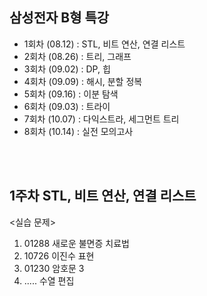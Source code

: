 ## 삼성전자 B형 특강

* 1회차 (08.12) : STL, 비트 연산, 연결 리스트
* 2회차 (08.26) : 트리, 그래프
* 3회차 (09.02) : DP, 힙
* 4회차 (09.09) : 해시, 분할 정복
* 5회차 (09.16) : 이분 탐색
* 6회차 (09.03) : 트라이
* 7회차 (10.07) : 다익스트라, 세그먼트 트리
* 8회차 (10.14) : 실전 모의고사

<br><br>

## 1주차 STL, 비트 연산, 연결 리스트

<실습 문제>
1. 01288 새로운 불면증 치료법
2. 10726 이진수 표현
3. 01230 암호문 3
4. ..... 수열 편집
